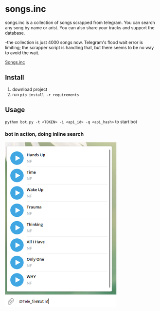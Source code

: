 # songs.inc
songs.inc is a collection of songs scrapped from telegram. You can search any song by name or arist. You can also share your tracks and support the database. 

-the collection is just 4000 songs now. Telegram's flood wait error is limiting; the scrapper script is handling that, but there seems to be no way to avoid the wait. 

[Songs.inc](https://t.me/Tele_fileBot)

## Install
1. download project 
2. run `pip install -r requirements`

## Usage
`python bot.py -t <TOKEN> -i <api_id> -q <api_hash>` to start bot 

### bot in action, doing inline search


![interface](Capture.PNG)




